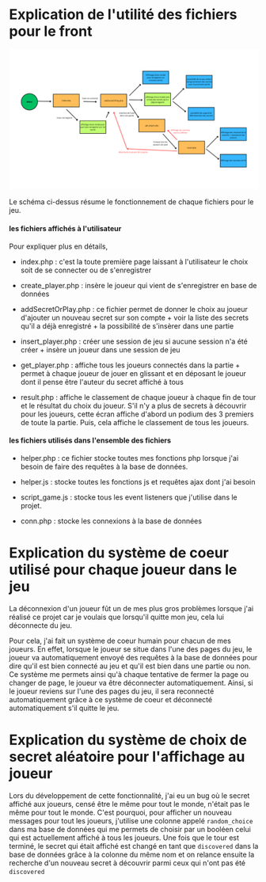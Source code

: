 # Explication de l'utilité des fichiers pour le front

![schéma qui résume le fonctionnement des fichiers pour le front](../images/schema_summary_front.png)

Le schéma ci-dessus résume le fonctionnement de chaque fichiers pour le jeu.

#### les fichiers affichés à l'utilisateur
Pour expliquer plus en détails,
- index.php : c'est la toute première page laissant à l'utilisateur le choix soit de se connecter ou de s'enregistrer

- create_player.php : insère le joueur qui vient de s'enregistrer en base de données

- addSecretOrPlay.php : ce fichier permet de donner le choix au joueur d'ajouter un nouveau secret sur son compte + voir la liste des secrets qu'il a déjà enregistré + la possibilité de s'insèrer dans une partie

- insert_player.php : créer une session de jeu si aucune session n'a été créer + insère un joueur dans une session de jeu

- get_player.php : affiche tous les joueurs connectés dans la partie + permet à chaque joueur de jouer en glissant et en déposant le joueur dont il pense être l'auteur du secret affiché à tous

- result.php : affiche le classement de chaque joueur à chaque fin de tour et le résultat du choix du joueur. S'il n'y a plus de secrets à découvrir pour les joueurs, cette écran affiche d'abord un podium des 3 premiers de toute la partie. Puis, cela affiche le classement de tous les joueurs.

#### les fichiers utilisés dans l'ensemble des fichiers 
- helper.php : ce fichier stocke toutes mes fonctions php lorsque j'ai besoin de faire des requêtes à la base de données.

- helper.js : stocke toutes les fonctions js et requêtes ajax dont j'ai besoin

- script_game.js : stocke tous les event listeners que j'utilise dans le projet.

- conn.php : stocke les connexions à la base de données

# Explication du système de coeur utilisé pour chaque joueur dans le jeu
La déconnexion d'un joueur fût un de mes plus gros problèmes lorsque j'ai réalisé ce projet car je voulais que lorsqu'il quitte mon jeu, cela lui déconnecte du jeu.

Pour cela, j'ai fait un système de coeur humain pour chacun de mes joueurs. En effet, lorsque le joueur se situe dans l'une des pages du jeu, le joueur va automatiquement envoyé des requêtes à la base de données pour dire qu'il est bien connecté au jeu et qu'il est bien dans une partie ou non. Ce système me permets ainsi qu'à chaque tentative de fermer la page ou changer de page, le joueur va être déconnecter automatiquement. Ainsi, si le joueur reviens sur l'une des pages du jeu, il sera reconnecté automatiquement grâce à ce système de coeur et déconnecté automatiquement s'il quitte le jeu.

# Explication du système de choix de secret aléatoire pour l'affichage au joueur
Lors du développement de cette fonctionnalité, j'ai eu un bug où le secret affiché aux joueurs, censé être le même pour tout le monde, n'était pas le même pour tout le monde. C'est pourquoi, pour afficher un nouveau messages pour tout les joueurs, j'utilise une colonne appelé `random_choice` dans ma base de données qui me permets de choisir par un booléen celui qui est actuellement affiché à tous les joueurs. Une fois que le tour est terminé, le secret qui était affiché est changé en tant que `discovered` dans la base de données grâce à la colonne du même nom et on relance ensuite la recherche d'un nouveau secret à découvrir parmi ceux qui n'ont pas été `discovered`